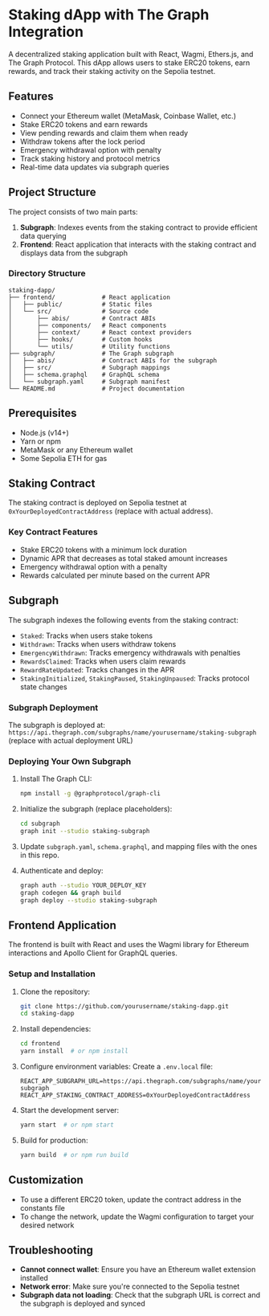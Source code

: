# Staking dApp with The Graph Integration

A decentralized staking application built with React, Wagmi, Ethers.js, and The Graph Protocol. This dApp allows users to stake ERC20 tokens, earn rewards, and track their staking activity on the Sepolia testnet.

## Features

- Connect your Ethereum wallet (MetaMask, Coinbase Wallet, etc.)
- Stake ERC20 tokens and earn rewards
- View pending rewards and claim them when ready
- Withdraw tokens after the lock period
- Emergency withdrawal option with penalty
- Track staking history and protocol metrics
- Real-time data updates via subgraph queries

## Project Structure

The project consists of two main parts:

1. **Subgraph**: Indexes events from the staking contract to provide efficient data querying
2. **Frontend**: React application that interacts with the staking contract and displays data from the subgraph

### Directory Structure

```
staking-dapp/
├── frontend/             # React application
│   ├── public/           # Static files
│   └── src/              # Source code
│       ├── abis/         # Contract ABIs
│       ├── components/   # React components
│       ├── context/      # React context providers
│       ├── hooks/        # Custom hooks
│       └── utils/        # Utility functions
├── subgraph/             # The Graph subgraph
│   ├── abis/             # Contract ABIs for the subgraph
│   ├── src/              # Subgraph mappings
│   ├── schema.graphql    # GraphQL schema
│   └── subgraph.yaml     # Subgraph manifest
└── README.md             # Project documentation
```

## Prerequisites

- Node.js (v14+)
- Yarn or npm
- MetaMask or any Ethereum wallet
- Some Sepolia ETH for gas

## Staking Contract

The staking contract is deployed on Sepolia testnet at `0xYourDeployedContractAddress` (replace with actual address).

### Key Contract Features

- Stake ERC20 tokens with a minimum lock duration
- Dynamic APR that decreases as total staked amount increases
- Emergency withdrawal option with a penalty
- Rewards calculated per minute based on the current APR

## Subgraph

The subgraph indexes the following events from the staking contract:

- `Staked`: Tracks when users stake tokens
- `Withdrawn`: Tracks when users withdraw tokens
- `EmergencyWithdrawn`: Tracks emergency withdrawals with penalties
- `RewardsClaimed`: Tracks when users claim rewards
- `RewardRateUpdated`: Tracks changes in the APR
- `StakingInitialized`, `StakingPaused`, `StakingUnpaused`: Tracks protocol state changes

### Subgraph Deployment

The subgraph is deployed at: `https://api.thegraph.com/subgraphs/name/yourusername/staking-subgraph` (replace with actual deployment URL)

### Deploying Your Own Subgraph

1. Install The Graph CLI:

   ```bash
   npm install -g @graphprotocol/graph-cli
   ```

2. Initialize the subgraph (replace placeholders):

   ```bash
   cd subgraph
   graph init --studio staking-subgraph
   ```

3. Update `subgraph.yaml`, `schema.graphql`, and mapping files with the ones in this repo.

4. Authenticate and deploy:
   ```bash
   graph auth --studio YOUR_DEPLOY_KEY
   graph codegen && graph build
   graph deploy --studio staking-subgraph
   ```

## Frontend Application

The frontend is built with React and uses the Wagmi library for Ethereum interactions and Apollo Client for GraphQL queries.

### Setup and Installation

1. Clone the repository:

   ```bash
   git clone https://github.com/yourusername/staking-dapp.git
   cd staking-dapp
   ```

2. Install dependencies:

   ```bash
   cd frontend
   yarn install  # or npm install
   ```

3. Configure environment variables:
   Create a `.env.local` file:

   ```
   REACT_APP_SUBGRAPH_URL=https://api.thegraph.com/subgraphs/name/yourusername/staking-subgraph
   REACT_APP_STAKING_CONTRACT_ADDRESS=0xYourDeployedContractAddress

   ```

4. Start the development server:

   ```bash
   yarn start  # or npm start
   ```

5. Build for production:
   ```bash
   yarn build  # or npm run build
   ```

## Customization

- To use a different ERC20 token, update the contract address in the constants file
- To change the network, update the Wagmi configuration to target your desired network

## Troubleshooting

- **Cannot connect wallet**: Ensure you have an Ethereum wallet extension installed
- **Network error**: Make sure you're connected to the Sepolia testnet
- **Subgraph data not loading**: Check that the subgraph URL is correct and the subgraph is deployed and synced
